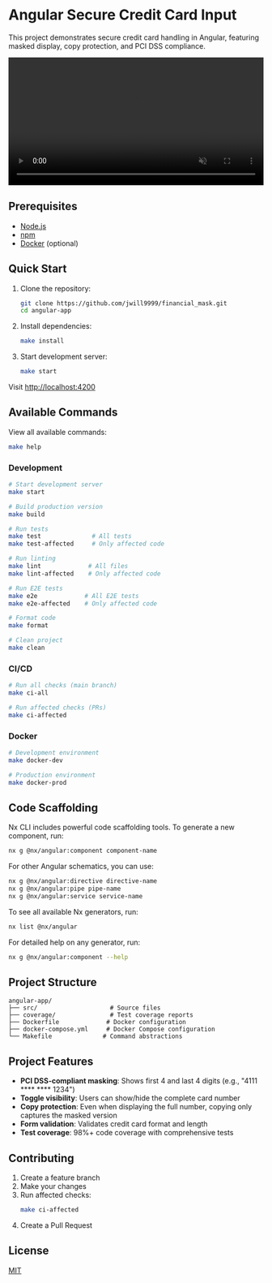 # Angular Secure Credit Card Input

This project demonstrates secure credit card handling in Angular, featuring masked display, copy protection, and PCI DSS compliance.

<video width="100%" autoplay loop muted playsinline>
  <source href="./public/pan_video.mp4" type="video/mp4">
</video>

<br>


## Prerequisites

- [Node.js](https://nodejs.org/)
- [npm](https://www.npmjs.com/)
- [Docker](https://www.docker.com/) (optional)

## Quick Start

1. Clone the repository:
   ```bash
   git clone https://github.com/jwill9999/financial_mask.git
   cd angular-app
   ```

2. Install dependencies:
   ```bash
   make install
   ```

3. Start development server:
   ```bash
   make start
   ```

Visit [http://localhost:4200](http://localhost:4200)

## Available Commands

View all available commands:
```bash
make help
```

### Development

```bash
# Start development server
make start

# Build production version
make build

# Run tests
make test              # All tests
make test-affected     # Only affected code

# Run linting
make lint             # All files
make lint-affected    # Only affected code

# Run E2E tests
make e2e             # All E2E tests
make e2e-affected    # Only affected code

# Format code
make format

# Clean project
make clean
```

### CI/CD

```bash
# Run all checks (main branch)
make ci-all

# Run affected checks (PRs)
make ci-affected
```

### Docker

```bash
# Development environment
make docker-dev

# Production environment
make docker-prod
```

## Code Scaffolding

Nx CLI includes powerful code scaffolding tools. To generate a new component, run:

```bash
nx g @nx/angular:component component-name
```

For other Angular schematics, you can use:
```bash
nx g @nx/angular:directive directive-name
nx g @nx/angular:pipe pipe-name
nx g @nx/angular:service service-name
```

To see all available Nx generators, run:
```bash
nx list @nx/angular
```

For detailed help on any generator, run:
```bash
nx g @nx/angular:component --help
```

## Project Structure

```
angular-app/
├── src/                    # Source files
├── coverage/               # Test coverage reports
├── Dockerfile             # Docker configuration
├── docker-compose.yml     # Docker Compose configuration
└── Makefile              # Command abstractions
```

## Project Features

- **PCI DSS-compliant masking**: Shows first 4 and last 4 digits (e.g., "4111 **** **** 1234")
- **Toggle visibility**: Users can show/hide the complete card number
- **Copy protection**: Even when displaying the full number, copying only captures the masked version
- **Form validation**: Validates credit card format and length
- **Test coverage**: 98%+ code coverage with comprehensive tests

## Contributing

1. Create a feature branch
2. Make your changes
3. Run affected checks:
   ```bash
   make ci-affected
   ```
4. Create a Pull Request

## License

[MIT](LICENSE)
